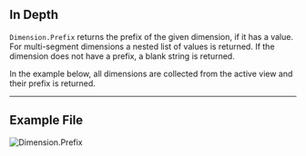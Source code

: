 ## In Depth
`Dimension.Prefix` returns the prefix of the given dimension, if it has a value. For multi-segment dimensions a nested list of values is returned. If the dimension does not have a prefix, a blank string is returned.

In the example below, all dimensions are collected from the active view and their prefix is returned.
___
## Example File

![Dimension.Prefix](./Revit.Elements.Dimension.Prefix_img.jpg)
